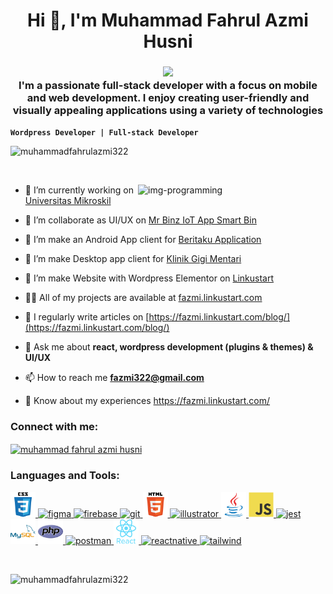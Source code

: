 <h1 align="center">Hi 👋, I'm Muhammad Fahrul Azmi Husni</h1>

<h3 align="center">
  <img src="https://readme-typing-svg.demolab.com/?lines=Full-stack%20web%20and%20app%20developer;Wordpress%20Developer;Experienced%20UI%2FUX%20Designer;4%20years%20of%20coding%20experience;Always%20learning%20new%20things&font=Fira%20Code&center=true&width=440&height=45&color=f75c7e&vCenter=true&pause=1000&size=22" />
  <br/>
  I'm a passionate full-stack developer with a focus on mobile and web development. I enjoy creating user-friendly and visually appealing applications using a variety of technologies
  
</h3>

**`Wordpress Developer | Full-stack Developer`**
<p align="left"> <img src="https://komarev.com/ghpvc/?username=muhammadfahrulazmi322&label=Profile%20views&color=0e75b6&style=flat" alt="muhammadfahrulazmi322" /> </p>
<p align="left"> <a href="https://twitter.com/" target="blank"><img src="https://img.shields.io/twitter/follow/?logo=twitter&style=for-the-badge" alt="" /></a> </p>
<img align="right" src="https://camo.githubusercontent.com/10b2d4e80487e1d9cd086ce8619e15740a1bd22c6462f6be13df93ee684deb7b/68747470733a2f2f616e616c7974696373696e6469616d61672e636f6d2f77702d636f6e74656e742f75706c6f6164732f323031382f31322f646576656c6f7065722d6472696262626c652e676966" width="300" alt="img-programming" />

- 🔭 I’m currently working on [Universitas Mikroskil](https://mikroskil.ac.id)

- 👯 I’m collaborate as UI/UX on [Mr Binz IoT App Smart Bin](https://fazmi.linkustart.com/mr-binz-iot-application-smart-bin/)

- 🤝 I’m make an Android App client for [Beritaku Application](https://fazmi.linkustart.com/beritaku-application/)
- 🤝 I’m make Desktop app client for [Klinik Gigi Mentari](https://fazmi.linkustart.com/klinik-gigi-mentari-desktop-application/)
- 🤝 I’m make Website with Wordpress Elementor on [Linkustart](https://linkustart.com)

- 👨‍💻 All of my projects are available at [fazmi.linkustart.com](https://fazmi.linkustart.com/)

- 📝 I regularly write articles on [https://fazmi.linkustart.com/blog/](https://fazmi.linkustart.com/blog/)

- 💬 Ask me about **react, wordpress development (plugins & themes) & UI/UX**

- 📫 How to reach me **fazmi322@gmail.com**

- 📄 Know about my experiences https://fazmi.linkustart.com/

<h3 align="left">Connect with me:</h3>
<p align="left">
<a href="https://linkedin.com/in/muhammad fahrul azmi husni" target="blank"><img align="center" src="https://raw.githubusercontent.com/rahuldkjain/github-profile-readme-generator/master/src/images/icons/Social/linked-in-alt.svg" alt="muhammad fahrul azmi husni" height="30" width="40" /></a>
</p>

<h3 align="left">Languages and Tools:</h3>
<p align="left"> <a href="https://www.w3schools.com/css/" target="_blank" rel="noreferrer"> <img src="https://raw.githubusercontent.com/devicons/devicon/master/icons/css3/css3-original-wordmark.svg" alt="css3" width="40" height="40"/> </a> <a href="https://www.figma.com/" target="_blank" rel="noreferrer"> <img src="https://www.vectorlogo.zone/logos/figma/figma-icon.svg" alt="figma" width="40" height="40"/> </a> <a href="https://firebase.google.com/" target="_blank" rel="noreferrer"> <img src="https://www.vectorlogo.zone/logos/firebase/firebase-icon.svg" alt="firebase" width="40" height="40"/> </a> <a href="https://git-scm.com/" target="_blank" rel="noreferrer"> <img src="https://www.vectorlogo.zone/logos/git-scm/git-scm-icon.svg" alt="git" width="40" height="40"/> </a> <a href="https://www.w3.org/html/" target="_blank" rel="noreferrer"> <img src="https://raw.githubusercontent.com/devicons/devicon/master/icons/html5/html5-original-wordmark.svg" alt="html5" width="40" height="40"/> </a> <a href="https://www.adobe.com/in/products/illustrator.html" target="_blank" rel="noreferrer"> <img src="https://www.vectorlogo.zone/logos/adobe_illustrator/adobe_illustrator-icon.svg" alt="illustrator" width="40" height="40"/> </a> <a href="https://www.java.com" target="_blank" rel="noreferrer"> <img src="https://raw.githubusercontent.com/devicons/devicon/master/icons/java/java-original.svg" alt="java" width="40" height="40"/> </a> <a href="https://developer.mozilla.org/en-US/docs/Web/JavaScript" target="_blank" rel="noreferrer"> <img src="https://raw.githubusercontent.com/devicons/devicon/master/icons/javascript/javascript-original.svg" alt="javascript" width="40" height="40"/> </a> <a href="https://jestjs.io" target="_blank" rel="noreferrer"> <img src="https://www.vectorlogo.zone/logos/jestjsio/jestjsio-icon.svg" alt="jest" width="40" height="40"/> </a> <a href="https://www.mysql.com/" target="_blank" rel="noreferrer"> <img src="https://raw.githubusercontent.com/devicons/devicon/master/icons/mysql/mysql-original-wordmark.svg" alt="mysql" width="40" height="40"/> </a> <a href="https://www.php.net" target="_blank" rel="noreferrer"> <img src="https://raw.githubusercontent.com/devicons/devicon/master/icons/php/php-original.svg" alt="php" width="40" height="40"/> </a> <a href="https://postman.com" target="_blank" rel="noreferrer"> <img src="https://www.vectorlogo.zone/logos/getpostman/getpostman-icon.svg" alt="postman" width="40" height="40"/> </a> <a href="https://reactjs.org/" target="_blank" rel="noreferrer"> <img src="https://raw.githubusercontent.com/devicons/devicon/master/icons/react/react-original-wordmark.svg" alt="react" width="40" height="40"/> </a> <a href="https://reactnative.dev/" target="_blank" rel="noreferrer"> <img src="https://reactnative.dev/img/header_logo.svg" alt="reactnative" width="40" height="40"/> </a> <a href="https://tailwindcss.com/" target="_blank" rel="noreferrer"> <img src="https://www.vectorlogo.zone/logos/tailwindcss/tailwindcss-icon.svg" alt="tailwind" width="40" height="40"/> </a> </p>

<br/>
<p><img align="left" src="https://github-readme-stats.vercel.app/api/top-langs?username=muhammadfahrulazmi322&show_icons=true&locale=en&layout=compact" alt="muhammadfahrulazmi322" /></p>


